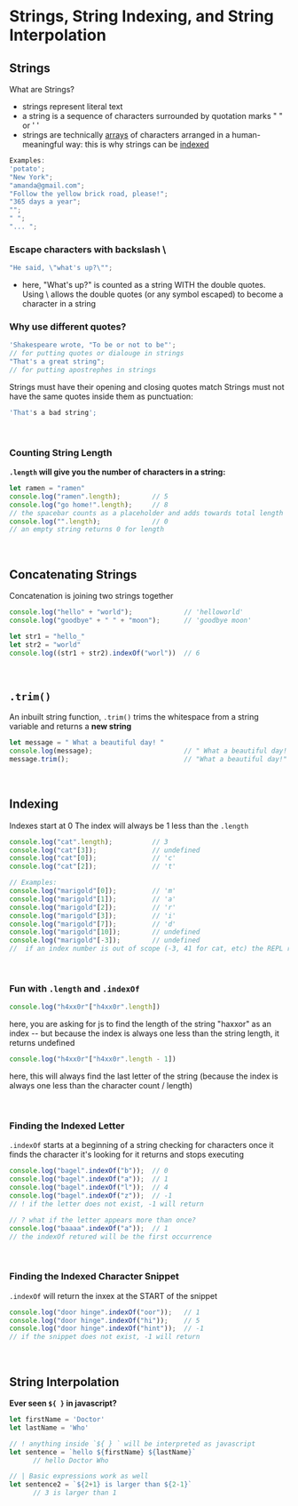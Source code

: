 # Strings, String Indexing, and String Interpolation
## Strings
What are Strings?
  - strings represent literal text
  - a string is a sequence of characters surrounded by quotation marks " " or ' '
  - strings are technically [arrays](../03_JS/09_Arrays.md) of characters arranged in a human-meaningful way: this is why strings can be [indexed](#indexing)

```js
Examples:
'potato';
"New York";
"amanda@gmail.com";
"Follow the yellow brick road, please!";
"365 days a year";
"";
" ";
"... ";
```

### Escape characters with backslash \
```js
"He said, \"what's up?\"";
```
- here, "What's up?" is counted as a string WITH the double quotes. Using \ allows the double quotes (or any symbol escaped) to become a character in a string


### Why use different quotes?
```js
'Shakespeare wrote, "To be or not to be"';
// for putting quotes or dialouge in strings
"That's a great string";
// for putting apostrephes in strings
```
Strings must have their opening and closing quotes match
Strings must not have the same quotes inside them as punctuation:
```js 
'That's a bad string';
```

<br>

### Counting String Length
**```.length``` will give you the number of characters in a string:**
```js
let ramen = "ramen"
console.log("ramen".length);        // 5
console.log("go home!".length);     // 8
// the spacebar counts as a placeholder and adds towards total length
console.log("".length);             // 0
// an empty string returns 0 for length
```

<br>


## Concatenating Strings
Concatenation is joining two strings together
```js
console.log("hello" + "world");             // 'helloworld'
console.log("goodbye" + " " + "moon");      // 'goodbye moon'

let str1 = "hello_"
let str2 = "world"
console.log((str1 + str2).indexOf("worl"))  // 6
```
<br>

## ```.trim()```
An inbuilt string function, ```.trim()``` trims the whitespace from a string variable and returns a **new string**
```js
let message = " What a beautiful day! "
console.log(message);                       // " What a beautiful day! "
message.trim();                             // "What a beautiful day!"
```
<br>

## Indexing
Indexes start at 0
The index will always be 1 less than the ```.length```
```js
console.log("cat".length);          // 3
console.log("cat"[3]);              // undefined
console.log("cat"[0]);              // 'c'
console.log("cat"[2]);              // 't'

// Examples:
console.log("marigold"[0]);         // 'm'
console.log("marigold"[1]);         // 'a'
console.log("marigold"[2]);         // 'r'
console.log("marigold"[3]);         // 'i'
console.log("marigold"[7]);         // 'd'
console.log("marigold"[10]);        // undefined
console.log("marigold"[-3]);        // undefined
//  if an index number is out of scope (-3, 41 for cat, etc) the REPL returns undefined
```

<br>

### Fun with ```.length``` and ```.indexOf```
```js
console.log("h4xx0r"["h4xx0r".length])
```
here, you are asking for js to find the length of the string "haxxor" as an index -- but because the index is always one less than the string length, it returns undefined

```js
console.log("h4xx0r"["h4xx0r".length - 1])
```

here, this will always find the last letter of the string (because the index is always one less than the character count / length)

<br>

### Finding the Indexed Letter
```.indexOf``` starts at a beginning of a string checking for characters
once it finds the character it's looking for it returns and stops executing
```js
console.log("bagel".indexOf("b"));  // 0
console.log("bagel".indexOf("a"));  // 1
console.log("bagel".indexOf("l"));  // 4
console.log("bagel".indexOf("z"));  // -1
// ! if the letter does not exist, -1 will return

// ? what if the letter appears more than once?
console.log("baaaa".indexOf("a"));  // 1
// the indexOf retured will be the first occurrence
```

<br>

### Finding the Indexed Character Snippet
```.indexOf``` will return the inxex at the START of the snippet
```js
console.log("door hinge".indexOf("oor"));   // 1
console.log("door hinge".indexOf("hi"));    // 5
console.log("door hinge".indexOf("hint"));  // -1
// if the snippet does not exist, -1 will return
```

<br>


## String Interpolation
**Ever seen ```${ }``` in javascript?**

```js
let firstName = 'Doctor'
let lastName = 'Who'

// ! anything inside `${ } ` will be interpreted as javascript
let sentence = `hello ${firstName} ${lastName}`
      // hello Doctor Who

// | Basic expressions work as well
let sentence2 = `${2+1} is larger than ${2-1}`
      // 3 is larger than 1
```